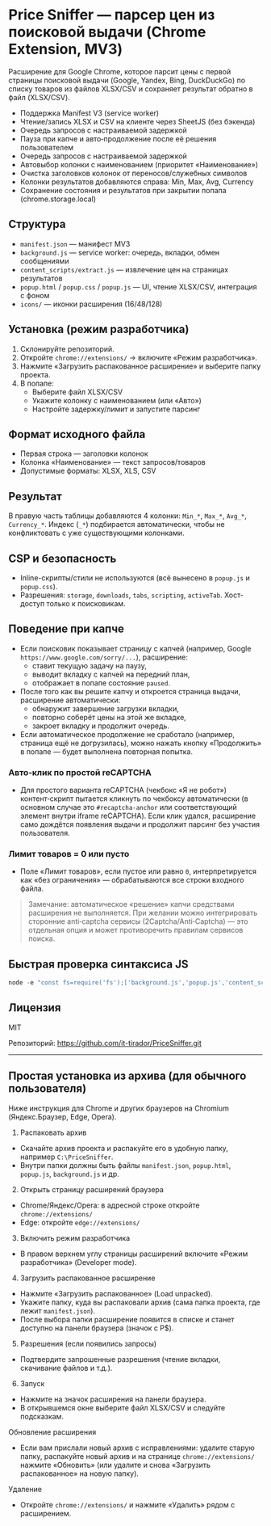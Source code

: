 # Price Sniffer — парсер цен из поисковой выдачи (Chrome Extension, MV3)

Расширение для Google Chrome, которое парсит цены с первой страницы поисковой выдачи (Google, Yandex, Bing, DuckDuckGo) по списку товаров из файлов XLSX/CSV и сохраняет результат обратно в файл (XLSX/CSV).

- Поддержка Manifest V3 (service worker)
- Чтение/запись XLSX и CSV на клиенте через SheetJS (без бэкенда)
- Очередь запросов с настраиваемой задержкой
 - Пауза при капче и авто‑продолжение после её решения пользователем
 - Очередь запросов с настраиваемой задержкой
- Автовыбор колонки с наименованием (приоритет «Наименование»)
- Очистка заголовков колонок от переносов/служебных символов
- Колонки результатов добавляются справа: Min, Max, Avg, Currency
- Сохранение состояния и результатов при закрытии попапа (chrome.storage.local)

## Структура
- `manifest.json` — манифест MV3
- `background.js` — service worker: очередь, вкладки, обмен сообщениями
- `content_scripts/extract.js` — извлечение цен на страницах результатов
- `popup.html` / `popup.css` / `popup.js` — UI, чтение XLSX/CSV, интеграция с фоном
- `icons/` — иконки расширения (16/48/128)

## Установка (режим разработчика)
1. Склонируйте репозиторий.
2. Откройте `chrome://extensions/` → включите «Режим разработчика».
3. Нажмите «Загрузить распакованное расширение» и выберите папку проекта.
4. В попапе:
   - Выберите файл XLSX/CSV
   - Укажите колонку с наименованием (или «Авто»)
   - Настройте задержку/лимит и запустите парсинг

## Формат исходного файла
- Первая строка — заголовки колонок
- Колонка «Наименование» — текст запросов/товаров
- Допустимые форматы: XLSX, XLS, CSV

## Результат
В правую часть таблицы добавляются 4 колонки: `Min_*`, `Max_*`, `Avg_*`, `Currency_*`. Индекс (`_*`) подбирается автоматически, чтобы не конфликтовать с уже существующими колонками.

## CSP и безопасность
- Inline-скрипты/стили не используются (всё вынесено в `popup.js` и `popup.css`).
- Разрешения: `storage`, `downloads`, `tabs`, `scripting`, `activeTab`. Хост-доступ только к поисковикам.

## Поведение при капче
- Если поисковик показывает страницу с капчей (например, Google `https://www.google.com/sorry/...`), расширение:
  - ставит текущую задачу на паузу,
  - выводит вкладку с капчей на передний план,
  - отображает в попапе состояние `paused`.
- После того как вы решите капчу и откроется страница выдачи, расширение автоматически:
  - обнаружит завершение загрузки вкладки,
  - повторно соберёт цены на этой же вкладке,
  - закроет вкладку и продолжит очередь.
- Если автоматическое продолжение не сработало (например, страница ещё не догрузилась), можно нажать кнопку «Продолжить» в попапе — будет выполнена повторная попытка.

### Авто‑клик по простой reCAPTCHA
- Для простого варианта reCAPTCHA (чекбокс «Я не робот») контент‑скрипт пытается кликнуть по чекбоксу автоматически (в основном случае это `#recaptcha-anchor` или соответствующий элемент внутри iframe reCAPTCHA). Если клик удался, расширение само дождётся появления выдачи и продолжит парсинг без участия пользователя.

### Лимит товаров = 0 или пусто
- Поле «Лимит товаров», если пустое или равно `0`, интерпретируется как «без ограничения» — обрабатываются все строки входного файла.

> Замечание: автоматическое «решение» капчи средствами расширения не выполняется. При желании можно интегрировать сторонние anti‑captcha сервисы (2Captcha/Anti‑Captcha) — это отдельная опция и может противоречить правилам сервисов поиска.

## Быстрая проверка синтаксиса JS
```powershell
node -e "const fs=require('fs');['background.js','popup.js','content_scripts/extract.js'].forEach(f=>{const s=fs.readFileSync(f,'utf8');new Function(s);console.log(f+': OK')})"
```

## Лицензия
MIT

Репозиторий: https://github.com/it-tirador/PriceSniffer.git

---

## Простая установка из архива (для обычного пользователя)

Ниже инструкция для Chrome и других браузеров на Chromium (Яндекс.Браузер, Edge, Opera).

1) Распаковать архив
- Скачайте архив проекта и распакуйте его в удобную папку, например `C:\PriceSniffer`.
- Внутри папки должны быть файлы `manifest.json`, `popup.html`, `popup.js`, `background.js` и др.

2) Открыть страницу расширений браузера
- Chrome/Яндекс/Opera: в адресной строке откройте `chrome://extensions/`
- Edge: откройте `edge://extensions/`

3) Включить режим разработчика
- В правом верхнем углу страницы расширений включите «Режим разработчика» (Developer mode).

4) Загрузить распакованное расширение
- Нажмите «Загрузить распакованное» (Load unpacked).
- Укажите папку, куда вы распаковали архив (сама папка проекта, где лежит `manifest.json`).
- После выбора папки расширение появится в списке и станет доступно на панели браузера (значок с P$).

5) Разрешения (если появились запросы)
- Подтвердите запрошенные разрешения (чтение вкладки, скачивание файлов и т.д.).

6) Запуск
- Нажмите на значок расширения на панели браузера.
- В открывшемся окне выберите файл XLSX/CSV и следуйте подсказкам.

Обновление расширения
- Если вам прислали новый архив с исправлениями: удалите старую папку, распакуйте новый архив и на странице `chrome://extensions/` нажмите «Обновить» (или удалите и снова «Загрузить распакованное» на новую папку).

Удаление
- Откройте `chrome://extensions/` и нажмите «Удалить» рядом с расширением.
